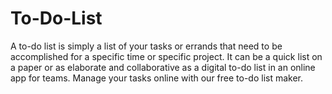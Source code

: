 # To-Do-List
A to-do list is simply a list of your tasks or errands that need to be accomplished for a specific time or specific project. It can be a quick list on a paper or as elaborate and collaborative as a digital to-do list in an online app for teams. Manage your tasks online with our free to-do list maker.
